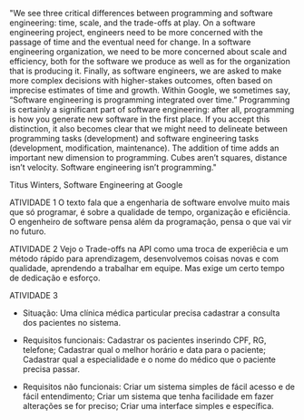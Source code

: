 "We see three critical differences between programming and software engineering: time, scale, and the trade-offs at play. On a software engineering project, engineers need to be more concerned with the passage of time and the eventual need for change. In a software engineering organization, we need to be more concerned about scale and efficiency, both for the software we produce as well as for the organization that is producing it. Finally, as software engineers, we are asked to make more complex decisions with higher-stakes outcomes, often based on imprecise estimates of time and growth. Within Google, we sometimes say, “Software engineering is programming integrated over time.” Programming is certainly a significant part of software engineering: after all, programming is how you generate new software in the first place. If you accept this distinction, it also becomes clear that we might need to delineate between programming tasks (development) and software engineering tasks (development, modification, maintenance). The addition of time adds an important new dimension to programming. Cubes aren’t squares, distance isn’t velocity. Software engineering isn’t programming."

Titus Winters, Software Engineering at Google

ATIVIDADE 1
O texto fala que a engenharia de software envolve muito mais que só programar, é sobre a qualidade de tempo, organização e eficiência. O engenheiro de software pensa além da programação, pensa o que vai vir no futuro.

ATIVIDADE 2
Vejo o Trade-offs na API como uma troca de experiêcia e um método rápido para aprendizagem, desenvolvemos coisas novas e com qualidade, aprendendo a trabalhar em equipe. Mas exige um certo tempo de dedicação e esforço.

ATIVIDADE 3

- Situação: 
Uma clínica médica particular precisa cadastrar a consulta dos pacientes no sistema.

- Requisitos funcionais: 
Cadastrar os pacientes inserindo CPF, RG, telefone;
Cadastrar qual o melhor horário e data para o paciente;
Cadastrar qual a especialidade e o nome do médico que o paciente precisa passar. 

- Requisitos não funcionais:
Criar um sistema simples de fácil acesso e de fácil entendimento;
Criar um sistema que tenha facilidade em fazer alterações se for preciso;
Criar uma interface simples e específica.

